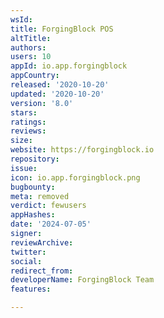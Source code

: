 ```yaml
---
wsId: 
title: ForgingBlock POS
altTitle: 
authors: 
users: 10
appId: io.app.forgingblock
appCountry: 
released: '2020-10-20'
updated: '2020-10-20'
version: '8.0'
stars: 
ratings: 
reviews: 
size: 
website: https://forgingblock.io
repository: 
issue: 
icon: io.app.forgingblock.png
bugbounty: 
meta: removed
verdict: fewusers
appHashes: 
date: '2024-07-05'
signer: 
reviewArchive: 
twitter: 
social: 
redirect_from: 
developerName: ForgingBlock Team
features: 

---
```


